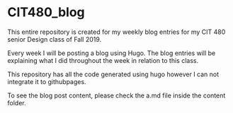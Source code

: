 # CIT480_blog

This entire repository is created for my weekly blog entries for my CIT 480 senior Design class of Fall 2019.

Every week I will be posting a blog using Hugo. The blog entries will be explaining what I did throughout the week in relation to this class.

This repository has all the code generated using hugo however I can not integrate it to githubpages. 

To see the blog post content, please check the a.md file inside the content folder. 
